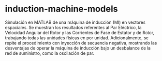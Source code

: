 # induction-machine-models

Simulación en MATLAB de una máquina de inducción (MI) en vectores espaciales. Se muestran los resultados referentes al Par Eléctrico, la Velocidad Angular del Rotor y las Corrientes de Fase de Estator y de Rotor, trabajando todas las unidades físicas en por unidad. Adicionalmente, se repite el procedimiento con inyección de secuencia negativa, mostrando las desventajas de operar la máquina de inducción bajo un desbalance de la red de suministro, como la oscilación de par.
